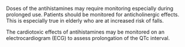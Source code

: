 Doses of the antihistamines may require monitoring especially during prolonged use. Patients should be monitored for anticholinergic effects. This is especially true in elderly who are at increased risk of falls.

The cardiotoxic effects of antihistamines may be monitored on an electrocardiogram (ECG) to assess prolongation of the QTc interval.